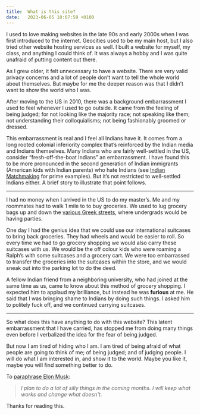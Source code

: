 ```yaml
---
title:  What is this site?
date:   2023-06-05 10:07:59 +0100
---
```

I used to love making websites in the late 90s and early 2000s when I was first introduced to the internet. Geocities used to be my main host, but I also tried other website hosting services as well. I built a website for myself, my class, and anything I could think of. It was always a hobby and I was quite unafraid of putting content out there.

As I grew older, it felt unnecessary to have a website. There are very valid privacy concerns and a lot of people don’t want to tell the whole world about themselves. But maybe for me the deeper reason was that I didn’t want to show the world who I was. 

After moving to the US in 2010, there was a background embarrassment I used to feel whenever I used to go outside. It came from the feeling of being judged; for not looking like the majority race; not speaking like them; not understanding their colloquialisms; not being fashionably groomed or dressed.

This embarrassment is real and I feel all Indians have it. It comes from a long rooted colonial inferiority complex that’s reinforced by the Indian media and Indians themselves. Many Indians who are fairly well-settled in the US, consider “fresh-off-the-boat Indians” an embarrassment. I have found this to be more pronounced in the second generation of Indian immigrants (American kids with Indian parents) who hate Indians (see [Indian Matchmaking](https://www.netflix.com/title/80244565) for prime examples). But it’s not restricted to well-settled Indians either. A brief story to illustrate that point follows.

----
I had no money when I arrived in the US to do my master’s. Me and my roommates had to walk 1 mile to to buy groceries. We used to lug grocery bags up and down the [various Greek streets](https://en.wikipedia.org/wiki/Fraternities_and_sororities), where undergrads would be having parties.

One day I had the genius idea that we could use our international suitcases to bring back groceries. They had wheels and would be easier to roll. So every time we had to go grocery shopping we would also carry these suitcases with us. We would be the off colour kids who were roaming a Ralph’s with some suitcases and a grocery cart. We were too embarrassed to transfer the groceries into the suitcases within the store, and we would sneak out into the parking lot to do the deed.

A fellow Indian friend from a neighboring university, who had joined at the same time as us, came to know about this method of grocery shopping. I expected him to applaud my brilliance, but instead he was **furious** at me. He said that I was bringing shame to Indians by doing such things. I asked him to politely fuck off, and we continued carrying suitcases.

----

So what does this have anything to do with this website? This latent embarrassment that I have carried, has stopped me from doing many things even before I verbalized the idea for the fear of being judged. 

But now I am tired of hiding who I am. I am tired of being afraid of what people are going to think of me; of being judged; and of judging people. I will do what I am interested in, and show it to the world. Maybe you like it, maybe you will find something better to do. 

To [paraphrase Elon Musk](https://twitter.com/elonmusk/status/1590384919829962752): 

> *I plan to do a lot of silly things in the coming months. I will keep what works and change what doesn't.*

Thanks for reading this.


